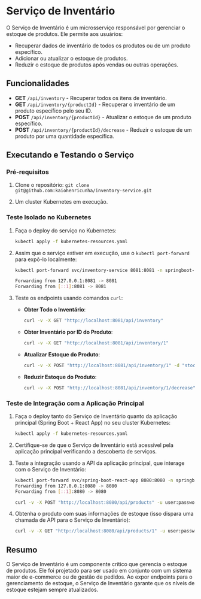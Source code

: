 # Serviço de Inventário

O Serviço de Inventário é um microsserviço responsável por gerenciar o estoque de produtos. Ele permite aos usuários:

- Recuperar dados de inventário de todos os produtos ou de um produto específico.
- Adicionar ou atualizar o estoque de produtos.
- Reduzir o estoque de produtos após vendas ou outras operações.

## Funcionalidades

- **GET** `/api/inventory` - Recuperar todos os itens de inventário.
- **GET** `/api/inventory/{productId}` - Recuperar o inventário de um produto específico pelo seu ID.
- **POST** `/api/inventory/{productId}` - Atualizar o estoque de um produto específico.
- **POST** `/api/inventory/{productId}/decrease` - Reduzir o estoque de um produto por uma quantidade específica.

## Executando e Testando o Serviço

### Pré-requisitos

1. Clone o repositório: `git clone git@github.com:kaiohenricunha/inventory-service.git`

2. Um cluster Kubernetes em execução.

### Teste Isolado no Kubernetes

1. Faça o deploy do serviço no Kubernetes:

    ```bash
    kubectl apply -f kubernetes-resources.yaml
    ```

2. Assim que o serviço estiver em execução, use o `kubectl port-forward` para expô-lo localmente:

    ```bash
    kubectl port-forward svc/inventory-service 8081:8081 -n springboot-react-app

    Forwarding from 127.0.0.1:8081 -> 8081
    Forwarding from [::1]:8081 -> 8081
    ```

3. Teste os endpoints usando comandos `curl`:

    - **Obter Todo o Inventário**:

      ```bash
      curl -v -X GET "http://localhost:8081/api/inventory"
      ```

    - **Obter Inventário por ID do Produto**:

      ```bash
      curl -v -X GET "http://localhost:8081/api/inventory/1"
      ```

    - **Atualizar Estoque do Produto**:

      ```bash
      curl -v -X POST "http://localhost:8081/api/inventory/1" -d "stock=100"
      ```

    - **Reduzir Estoque do Produto**:

      ```bash
      curl -v -X POST "http://localhost:8081/api/inventory/1/decrease" -d "quantity=10"
      ```

### Teste de Integração com a Aplicação Principal

1. Faça o deploy tanto do Serviço de Inventário quanto da aplicação principal (Spring Boot + React App) no seu cluster Kubernetes:

    ```bash
    kubectl apply -f kubernetes-resources.yaml
    ```

2. Certifique-se de que o Serviço de Inventário está acessível pela aplicação principal verificando a descoberta de serviços.

3. Teste a integração usando a API da aplicação principal, que interage com o Serviço de Inventário:

    ```bash
    kubectl port-forward svc/spring-boot-react-app 8080:8080 -n springboot-react-app 
    Forwarding from 127.0.0.1:8080 -> 8080
    Forwarding from [::1]:8080 -> 8080
    ```

    ```bash
    curl -v -X POST "http://localhost:8080/api/products" -u user:password -H "Content-Type: application/json" -d '{"name": "Product A", "description": "Descrição do Produto A", "price": 49.99}'
    ```

4. Obtenha o produto com suas informações de estoque (isso dispara uma chamada de API para o Serviço de Inventário):

    ```bash
    curl -v -X GET "http://localhost:8080/api/products/1" -u user:password
    ```

## Resumo

O Serviço de Inventário é um componente crítico que gerencia o estoque de produtos. Ele foi projetado para ser usado em conjunto com um sistema maior de e-commerce ou de gestão de pedidos. Ao expor endpoints para o gerenciamento de estoque, o Serviço de Inventário garante que os níveis de estoque estejam sempre atualizados.

